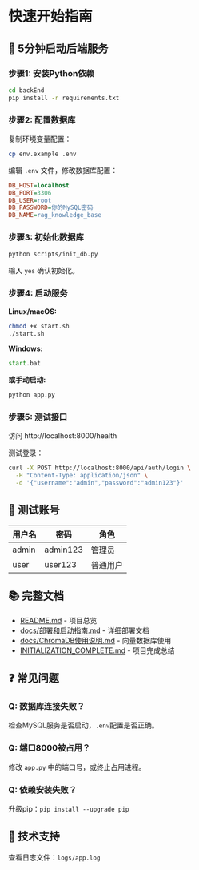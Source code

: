 # 快速开始指南

## 🚀 5分钟启动后端服务

### 步骤1: 安装Python依赖

```bash
cd backEnd
pip install -r requirements.txt
```

### 步骤2: 配置数据库

复制环境变量配置：
```bash
cp env.example .env
```

编辑 `.env` 文件，修改数据库配置：
```ini
DB_HOST=localhost
DB_PORT=3306
DB_USER=root
DB_PASSWORD=你的MySQL密码
DB_NAME=rag_knowledge_base
```

### 步骤3: 初始化数据库

```bash
python scripts/init_db.py
```

输入 `yes` 确认初始化。

### 步骤4: 启动服务

**Linux/macOS:**
```bash
chmod +x start.sh
./start.sh
```

**Windows:**
```cmd
start.bat
```

**或手动启动:**
```bash
python app.py
```

### 步骤5: 测试接口

访问 http://localhost:8000/health

测试登录：
```bash
curl -X POST http://localhost:8000/api/auth/login \
  -H "Content-Type: application/json" \
  -d '{"username":"admin","password":"admin123"}'
```

## 📝 测试账号

| 用户名 | 密码 | 角色 |
|--------|------|------|
| admin | admin123 | 管理员 |
| user | user123 | 普通用户 |

## 📚 完整文档

- [README.md](README.md) - 项目总览
- [docs/部署和启动指南.md](docs/部署和启动指南.md) - 详细部署文档
- [docs/ChromaDB使用说明.md](docs/ChromaDB使用说明.md) - 向量数据库使用
- [INITIALIZATION_COMPLETE.md](INITIALIZATION_COMPLETE.md) - 项目完成总结

## ❓ 常见问题

### Q: 数据库连接失败？
检查MySQL服务是否启动，`.env`配置是否正确。

### Q: 端口8000被占用？
修改 `app.py` 中的端口号，或终止占用进程。

### Q: 依赖安装失败？
升级pip：`pip install --upgrade pip`

## 📧 技术支持

查看日志文件：`logs/app.log`

